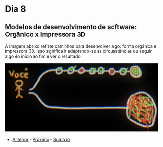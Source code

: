# Dia 8

## Modelos de desenvolvimento de software: Orgânico x Impressora 3D

A imagem abaixo reflete caminhos para desenvolver algo: forma orgânica e impressora 3D. Isso significa ir adaptando-se às circunstâncias ou seguir algo do início ao fim e ver o resultado.

![Caminhos para desenvolver algo](/curso.dev/assets/modelo_organico_impressora3d.png)

- [Anterior](/curso.dev/dias/dia7.md) - [Próximo](/curso.dev/dias/dia9.md) - [Sumário](../readme.md)

